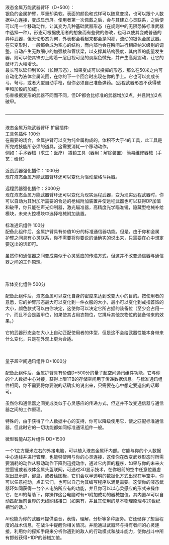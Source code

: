 <title>液态金属万能武器臂环</title>
<meta name="GENERATOR" content="WinCHM">
<meta http-equiv="Content-Type" content="text/html; charset=gb2312">
<br>液态金属万能武器臂环（D+500）：
<br>银色的金属护臂，厚重却柔软。表面的颜色和式样可以随意变换，也可以跟个人数据中心连接，变成显示屏。使用者第一次佩戴之后，会与其建立心灵联系，之后便可以用一个移动动作，让其变为几种基础武器形态（在规则中的无限恐怖标准武器中选择一种）。形态可根据使用者的想象而有些微的修改，也可以使其变成普通的异种武器，但无论形态为何，外表都会看起来都会是闪亮，流动的银色金属武器。
<br>在它变形时，一般都会成为空心的结构，而内部也会在瞬间进行相应纳米级别的调整，自动产生无数细小的加强棱和管状梁，以支撑其结构强度，其内置的能量发生器，则可以使其锋刃上附着一层目视可见的淡紫色微光，并产生高频震动，让它的破坏力大幅增长。
<br>最长可以延伸到10米（长鞭形态），如果变成可以投掷的形态，那么在50米之内可自动化为液体金属流回，在你的下一个回合时出现在你的手上。它也可以变成长弓，弩弓，或者大型自动手枪，但你必须自己准备弹药。(远程武器形态不获得破甲和加骰的加成)。
<br>伤害根据变形的武器不同而不同，但DP都会比标准的武器增加2点，并且附加2点破甲。
<br><br><HR><br>液态金属万能武器臂环 扩展插件:
<br>工具包插件 100分
<br>在需要的场合，金属护臂可以变为纯金属构成的，体积不大于4的工具，此工具是所完成技能所必须的道具，这需要消耗一个移动动作。
<br>例如：手术器械（求生：医疗） 撬锁工具（器用：解除装置） 简易维修器械（手艺：维修）
<br>
<br>近战武器强化插件：1000分
<br>现在液态金属万能武器臂环还可以变化为驱动型格斗兵器。
<br>
<br>远程武器强化插件：2000分
<br>现在液态金属万能武器臂环还可以变化为现实远程武器，变为现实远程武器时，你可以自动为其附加所需要的合适的枪械附加装置并使远程武器也可以获得DP加值和破甲，你只能在声光抑制器，激光瞄准器，高精度光学瞄准镜，隐藏型枪械补给模块，未来火控模块中选择枪械附加装置。
<br>
<br>标准通讯组件 100分
<br>配备此组件后，金属护臂具有价值10分的标准通信器功能。但是，由于你和金属护臂之间具有心灵联系，你不需要将你要说的话确实的说出来，只需要在心中想定要送出的话即可。
<br>
<br>虽然你和通信器之间变成类似于心灵感应的传递方式，但这并不改变通信器与通信器之间的工作原理。
<br>
<br> 
<br>
<br>形体变化组件 500分
<br>
<br>配备此组件后，液态金属可以变化自身的密度来达到改变大小的目的。按使用者的意愿，它的护臂形态最大可以变化到一件衣服的大小，最小可以变化到戒指首饰的大小，颜色款式可以由你决定，这使你可以决定它所占据的装备位（至少会占用一个，而且不会是盔甲位，如果使其占用衣物位，它排斥其他衣物位的装备带来的效果。）
<br>
<br>它的武器形态会在大小上自动匹配使用者的体型，但是这不会给武器性能本身带来什么变化，只是在外观上更为合适。
<br>
<br> 
<br>
<br>量子超空间通讯组件 D+1000分
<br>
<br>配备此组件后，金属护臂具有价值D+500分的量子超空间通讯组件功能，它与你的个人数据中心对接，获得上限1TB的存储空间用于传递数据信息。与标准通讯组件相同，你不需要将你要说的话确实的说出来，只需要在心中想定要送出的话即可。
<br>
<br>虽然你和通信器之间变成类似于心灵感应的传递方式，但这并不改变通信器与通信器之间的工作原理。
<br>
<br>特殊的，由于获得了个人数据中心的支持，你可以降级使用它，使之匹配标准通信器，但此时它的一切功能都如同标准通讯组件一般。
<br>
<br>微型智能AI芯片组件 DD+1500
<br>
<br>一个1立方厘米左右的外接电脑，可以植入液态金属环内部。它能与你的个人数据中心连线并进行管理，也能够使用与你的心灵连接，这使你在改变武器形态时所需要消耗的动作从移动动作下降到迅捷动作，通过它内置的程序，如果与你的未来火控墨镜或者液体金属头盔联网，可通过3D显示技术，在你眼前的空中任意位置虚拟出显示屏，键盘，或者绘图板，它们会以半透明的数据化方式出现在半空中，你可以任意拖动，点击它们，也可以自己为其编写程序以满足需要。这使你的液态武器环如同获得一台个人电脑所应有的功能，并且你可以以心灵感应的形式来操作它，在AI的帮助下，你操作这台电脑时有+1附加成功的器械加值。其内置AI可以自动匹配当前世界的无线网络接口（如果有，并且其使用的基本物理原理与20世纪相当的话。）
<br>
<br>AI也能为你的武器环提供语音，表情，理解，分析等多种服务。它还储存了想当程度的战术信息，在战斗中提醒你相关情况。并能通过武器环与持有者间的心灵连接，利用你的探知手段来分析你遇到的敌人的行动模式和战斗能力，使你战斗中所有掷骰获得+1DP的器械加值。